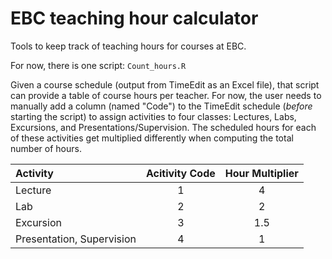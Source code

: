 # EBC teaching hour calculator

Tools to keep track of teaching hours for courses at EBC.

For now, there is one script: `Count_hours.R`

Given a course schedule (output from TimeEdit as an Excel file), that script can provide a table of course hours per teacher.  For now, the user needs to manually add a column (named "Code") to the TimeEdit schedule (*before* starting the script) to assign activities to four classes: Lectures, Labs, Excursions, and Presentations/Supervision.  The scheduled hours for each of these activities get multiplied differently when computing the total number of hours.


| Activity | Acitivity Code | Hour Multiplier | 
|:----------|:-------------:|:------------:|
| Lecture |  1 | 4 |
| Lab | 2 | 2 |
| Excursion | 3 | 1.5 |
| Presentation, Supervision | 4 | 1 |

